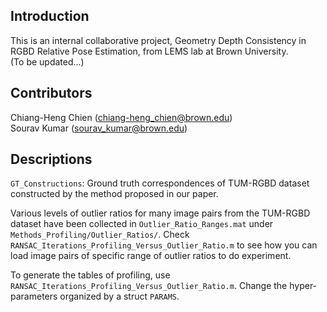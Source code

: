## Introduction
This is an internal collaborative project, Geometry Depth Consistency in RGBD Relative Pose Estimation, from LEMS lab at Brown University. <br />
(To be updated...)

## Contributors
Chiang-Heng Chien (chiang-heng_chien@brown.edu) <br />
Sourav Kumar (sourav_kumar@brown.edu)

## Descriptions
``GT_Constructions``: Ground truth correspondences of TUM-RGBD dataset constructed by the method proposed in our paper. <br />

Various levels of outlier ratios for many image pairs from the TUM-RGBD dataset have been collected in ``Outlier_Ratio_Ranges.mat`` under ``Methods_Profiling/Outlier_Ratios/``. Check ``RANSAC_Iterations_Profiling_Versus_Outlier_Ratio.m`` to see how you can load image pairs of specific range of outlier ratios to do experiment. <br />

To generate the tables of profiling, use ``RANSAC_Iterations_Profiling_Versus_Outlier_Ratio.m``. Change the hyper-parameters organized by a struct ``PARAMS``. 
